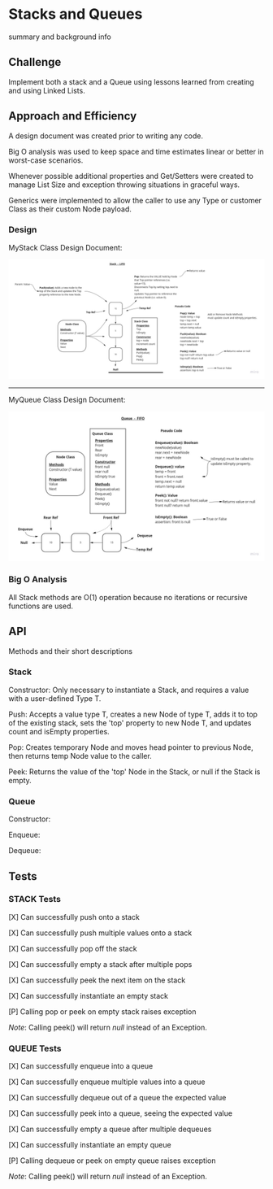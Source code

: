 # Stacks and Queues

summary and background info

## Challenge

Implement both a stack and a Queue using lessons learned from creating and using Linked Lists.

## Approach and Efficiency

A design document was created prior to writing any code.

Big O analysis was used to keep space and time estimates linear or better in worst-case scenarios.

Whenever possible additional properties and Get/Setters were created to manage List Size and exception throwing situations in graceful ways.

Generics were implemented to allow the caller to use any Type or customer Class as their custom Node payload.

### Design

MyStack Class Design Document:

![StackClass Technical Design Drawing](./stack.jpg)

-- -

MyQueue Class Design Document:

![QueueClass Technical Design Drawing](./queue.jpg)

### Big O Analysis

All Stack methods are O(1) operation because no iterations or recursive functions are used.

## API

Methods and their short descriptions

### Stack

Constructor: Only necessary to instantiate a Stack, and requires a value with a user-defined Type T.

Push: Accepts a value type T, creates a new Node of type T, adds it to top of the existing stack, sets the 'top' property to new Node T, and updates count and isEmpty properties.

Pop: Creates temporary Node and moves head pointer to previous Node, then returns temp Node value to the caller.

Peek: Returns the value of the 'top' Node in the Stack, or null if the Stack is empty.

### Queue

Constructor:

Enqueue:

Dequeue:


## Tests

### STACK Tests

[X] Can successfully push onto a stack

[X] Can successfully push multiple values onto a stack

[X] Can successfully pop off the stack

[X] Can successfully empty a stack after multiple pops

[X] Can successfully peek the next item on the stack

[X] Can successfully instantiate an empty stack

[P] Calling pop or peek on empty stack raises exception

*Note*: Calling peek() will return *null* instead of an Exception.

### QUEUE Tests

[X] Can successfully enqueue into a queue

[X] Can successfully enqueue multiple values into a queue

[X] Can successfully dequeue out of a queue the expected value

[X] Can successfully peek into a queue, seeing the expected value

[X] Can successfully empty a queue after multiple dequeues

[X] Can successfully instantiate an empty queue

[P] Calling dequeue or peek on empty queue raises exception

*Note*: Calling peek() will return *null* instead of an Exception.
